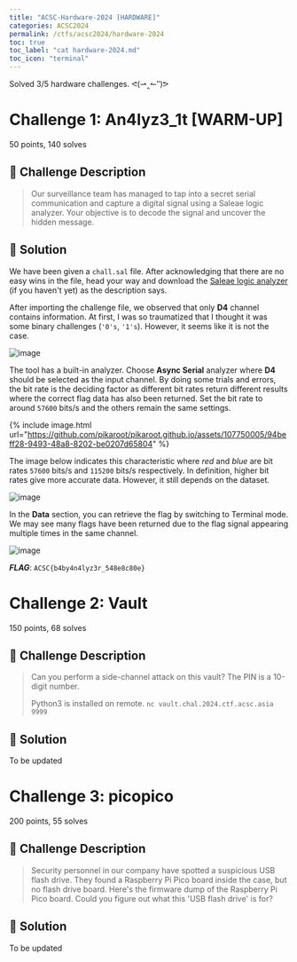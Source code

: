 ```yaml
---
title: "ACSC-Hardware-2024 [HARDWARE]"
categories: ACSC2024
permalink: /ctfs/acsc2024/hardware-2024
toc: true
toc_label: "cat hardware-2024.md"
toc_icon: "terminal"
---
```

Solved 3/5 hardware challenges. ᕙ(⇀‸↼‶)ᕗ

# Challenge 1: An4lyz3_1t [WARM-UP]
50 points, 140 solves 

## 📁 Challenge Description
>Our surveillance team has managed to tap into a secret serial communication and capture a digital signal using a Saleae logic analyzer. Your objective is to decode the signal and uncover the hidden message.

## 🚩 Solution

We have been given a `chall.sal` file. After acknowledging that there are no easy wins in the file, head your way and download the [Saleae logic analyzer](https://www.saleae.com/pages/downloads) (if you haven't yet) as the description says.

After importing the challenge file, we observed that only **D4** channel contains information. At first, I was so traumatized that I thought it was some binary challenges (`'0's`, `'1's`). However, it seems like it is not the case.

![image](https://github.com/pikaroot/pikaroot.github.io/assets/107750005/51b65e3b-becd-48f1-8224-87a5f93241b2)

The tool has a built-in analyzer. Choose **Async Serial** analyzer where **D4** should be selected as the input channel. By doing some trials and errors, the bit rate is the deciding factor as different bit rates return different results where the correct flag data has also been returned. Set the bit rate to around `57600` bits/s and the others remain the same settings.

{% include image.html url="https://github.com/pikaroot/pikaroot.github.io/assets/107750005/94beff28-9493-48a8-8202-be0207d65804" %}

The image below indicates this characteristic where *red* and *blue* are bit rates `57600` bits/s and `115200` bits/s respectively. In definition, higher bit rates give more accurate data. However, it still depends on the dataset.

![image](https://github.com/pikaroot/pikaroot.github.io/assets/107750005/7f688192-4e20-48f0-b838-620c1baab1c4)

In the **Data** section, you can retrieve the flag by switching to Terminal mode. We may see many flags have been returned due to the flag signal appearing multiple times in the same channel.

![image](https://github.com/pikaroot/pikaroot.github.io/assets/107750005/9fcc2cdd-d6ea-47ed-a9e5-27199425bae9)

***FLAG***: `ACSC{b4by4n4lyz3r_548e8c80e}`

# Challenge 2: Vault
150 points, 68 solves

## 📁 Challenge Description
>Can you perform a side-channel attack on this vault? The PIN is a 10-digit number.
>
>Python3 is installed on remote. `nc vault.chal.2024.ctf.acsc.asia 9999`

## 🚩 Solution
To be updated

# Challenge 3: picopico
200 points, 55 solves

## 📁 Challenge Description
>Security personnel in our company have spotted a suspicious USB flash drive. They found a Raspberry Pi Pico board inside the case, but no flash drive board. Here's the firmware dump of the Raspberry Pi Pico board. Could you figure out what this 'USB flash drive' is for?

## 🚩 Solution
To be updated

